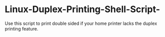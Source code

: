 # Linux-Duplex-Printing-Shell-Script-
Use this script to print double sided if your home printer lacks the duplex printing feature. 
